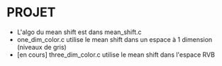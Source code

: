 # PROJET

- L'algo du mean shift est dans mean_shift.c
- one_dim_color.c utilise le mean shift dans un espace à 1 dimension (niveaux de gris)
- [en cours] three_dim_color.c utilise le mean shift dans l'espace RVB
